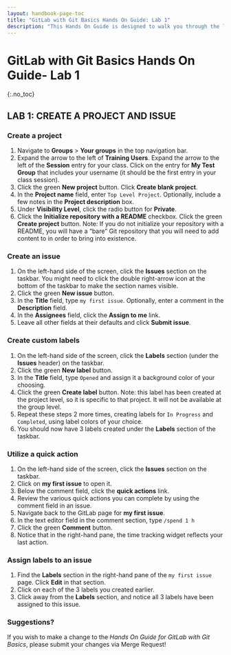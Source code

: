 ```yaml
---
layout: handbook-page-toc
title: "GitLab with Git Basics Hands On Guide: Lab 1"
description: "This Hands On Guide is designed to walk you through the lab exercises used in the GitLab with Git Basics course."
---
```

# GitLab with Git Basics Hands On Guide- Lab 1
{:.no_toc}

## LAB 1: CREATE A PROJECT AND ISSUE
### Create a project
1. Navigate to **Groups** > **Your groups** in the top navigation bar.
1. Expand the arrow to the left of **Training Users**. Expand the arrow to the left of the **Session** entry for your class. Click on the entry for **My Test Group** that includes your username (it should be the first entry in your class session).
1. Click the green **New project** button. Click **Create blank project**.
1. In the **Project name** field, enter `Top Level Project`. Optionally, include a few notes in the **Project description** box.
1. Under **Visibility Level**, click the radio button for **Private**.
1. Click the **Initialize repository with a README** checkbox. Click the green **Create project** button.
Note: If you do not initialize your repository with a README, you will have a “bare” Git repository that you will need to add content to in order to bring into existence.

### Create an issue
1. On the left-hand side of the screen, click the **Issues** section on the taskbar. You might need to click the double right-arrow icon at the bottom of the taskbar to make the section names visible.
1. Click the green **New issue** button.
1. In the **Title** field, type `my first issue`. Optionally, enter a comment in the **Description** field.
1. In the **Assignees** field, click the **Assign to me** link.
1. Leave all other fields at their defaults and click **Submit issue**.

### Create custom labels
1. On the left-hand side of the screen, click the **Labels** section (under the **Issues** header) on the taskbar.
1. Click the green **New label** button.
1. In the **Title** field, type `Opened` and assign it a background color of your choosing.
1. Click the green **Create label** button.
Note: this label has been created at the project level, so it is specific to that project. It will not be available at the group level.
1. Repeat these steps 2 more times, creating labels for `In Progress` and `Completed`, using label colors of your choice.
1. You should now have 3 labels created under the **Labels** section of the taskbar.

### Utilize a quick action
1. On the left-hand side of the screen, click the **Issues** section on the taskbar.
1. Click on **my first issue** to open it.
1. Below the comment field, click the **quick actions** link.
1. Review the various quick actions you can complete by using the comment field in an issue.
1. Navigate back to the GitLab page for **my first issue**.
1. In the text editor field in the comment section, type `/spend 1 h`
1. Click the green **Comment** button.
1. Notice that in the right-hand pane, the time tracking widget reflects your last action.

### Assign labels to an issue
1. Find the **Labels** section in the right-hand pane of the `my first issue` page. Click **Edit** in that section.
1. Click on each of the 3 labels you created earlier.
1. Click away from the **Labels** section, and notice all 3 labels have been assigned to this issue.

### Suggestions?

If you wish to make a change to the *Hands On Guide for GitLab with Git Basics*, please submit your changes via Merge Request!
